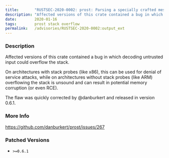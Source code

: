 ```yaml
---
title:       "RUSTSEC-2020-0002: prost: Parsing a specially crafted message can result in a stack overflow"
description: "Affected versions of this crate contained a bug in which decoding untrusted input could overflow the stack. On architectures with stack probes like x86, this can be used for denial of service attacks, while on architectures without stack probes like ARM overflowing the stack is unsound and can result in potential memory corruption or even RCE.  The flaw was quickly corrected by danburkert and released in version 0.6.1."
date:        2020-01-16
tags:        prost stack overflow
permalink:   /advisories/RUSTSEC-2020-0002:output_ext
---
```


### Description

Affected versions of this crate contained a bug in which decoding untrusted
input could overflow the stack.

On architectures with stack probes (like x86), this can be used for denial of
service attacks, while on architectures without stack probes (like ARM)
overflowing the stack is unsound and can result in potential memory corruption
(or even RCE).
 
The flaw was quickly corrected by @danburkert and released in version 0.6.1.

### More Info

<https://github.com/danburkert/prost/issues/267>

### Patched Versions

- `>=0.6.1`


